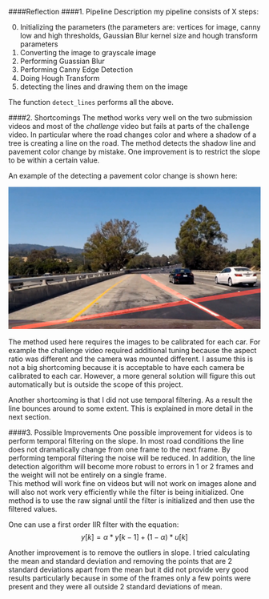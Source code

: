 ####Reflection
####1. Pipeline Description
my pipeline consists of X steps:

0. Initializing the parameters (the parameters are: vertices for image, canny low and high thresholds, Gaussian Blur kernel size and hough transform parameters
1. Converting the image to grayscale image
2. Performing Guassian Blur
3. Performing Canny Edge Detection
4. Doing Hough Transform
5. detecting the lines and drawing them on the image

The function `detect_lines` performs all the above.

####2. Shortcomings
The method works very well on the two submission videos and most of the _challenge_ video but fails at parts of the challenge video. In particular where the road changes color and where a shadow of a tree is creating a line on the road. The method detects the shadow line and pavement color change by mistake. One improvement is to restrict the slope to be within a certain value.

An example of the detecting a pavement color change is shown here:

![detecting pavement color change](interesting_screenshots/challenge_detecting_color_change.png)

The method used here requires the images to be calibrated for each car. For example the challenge video required additional tuning because the aspect ratio was different and the camera was mounted different. I assume this is not a big shortcoming because it is acceptable to have each camera be calibrated to each car. However, a more general solution will figure this out automatically but is outside the scope of this project.

Another shortcoming is that I did not use temporal filtering. As a result the line bounces around to some extent. This is explained in more detail in the next section. 

####3. Possible Improvements
One possible improvement for videos is to perform temporal filtering on the slope. In most road conditions the line does not dramatically change from one frame to the next frame. By performing temporal filtering the noise will be reduced. In addition, the line detection algorithm will become more robust to errors in 1 or 2 frames and the weight will not be entirely on a single frame.  
This method will work fine on videos but will not work on images alone and will also not work very efficiently while the filter is being initialized. One method is to use the raw signal until the filter is initialized and then use the filtered values. 

One can use a first order IIR filter with the equation:
$$y[k] = \alpha * y[k-1] + (1-\alpha) * u[k]  $$

Another improvement is to remove the outliers in slope. I tried calculating the mean and standard deviation and removing the points that are 2 standard deviations apart from the mean but it did not provide very good results particularly because in some of the frames only a few points were present and they were all outside 2 standard deviations of mean.

